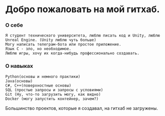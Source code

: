 # Добро пожаловать на мой гитхаб.

### О себе
```
Я студент технического университета, люблю писать код и Unity, люблю Unreal Engine. (Unity люблю чуть больше)
Могу написать телеграм-бота или простое приложение.
Язык С - зло, но необходимое.
Люблю игры, хочу их когда-нибудь профессионально создавать.
```
### О навыках
```
Python(основы и немного практики)
Java(основы)
C#, C++(поверхностные основы)
SQL (простые запросы и запросы с условиями)
Git (Ну, что-то загрузить могу, как видно)
Docker (могу запустить контейнер, зачем?)
```
Большинство проектов, которые я создавал, на гитхаб не загружены.

